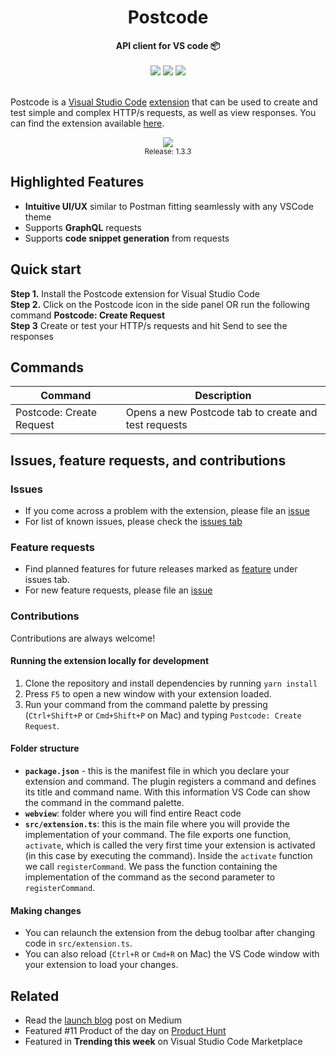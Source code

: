 <h1 align="center">Postcode</h1>
<div align="center">
  <strong> API client for VS code 📦</strong>  
  <br/> <br/>
  <img src="https://img.shields.io/visual-studio-marketplace/i/rohinivsenthil.postcode" />
<!--   <img src="https://img.shields.io/visual-studio-marketplace/d/rohinivsenthil.postcode" /> -->
  <img src="https://img.shields.io/visual-studio-marketplace/v/rohinivsenthil.postcode" />
  <img src="https://img.shields.io/visual-studio-marketplace/r/rohinivsenthil.postcode" />
</div>
<br />

Postcode is a [Visual Studio Code](https://code.visualstudio.com/) [extension](https://marketplace.visualstudio.com/VSCode) that can be used to create and test simple and complex HTTP/s requests, as well as view responses. You can find the extension available [here](https://marketplace.visualstudio.com/items?itemName=rohinivsenthil.postcode).


<div align="center">
  <img src="https://user-images.githubusercontent.com/42040329/120920378-0c83c880-c6dc-11eb-814a-e667563eed95.gif"/>
  <br/>
  <sup>Release: 1.3.3</sup>
</div>

## Highlighted Features

- **Intuitive UI/UX** similar to Postman fitting seamlessly with any VSCode theme
- Supports **GraphQL** requests
- Supports **code snippet generation** from requests

## Quick start

**Step 1.** Install the Postcode extension for Visual Studio Code  
**Step 2.** Click on the Postcode icon in the side panel OR run the following command **Postcode: Create Request**  
**Step 3** Create or test your HTTP/s requests and hit Send to see the responses

## Commands

| Command                  | Description                                          |
| ------------------------ | ---------------------------------------------------- |
| Postcode: Create Request | Opens a new Postcode tab to create and test requests |

## Issues, feature requests, and contributions

### Issues

- If you come across a problem with the extension, please file an [issue](https://github.com/rohinivsenthil/postcode/issues/new)
- For list of known issues, please check the [issues tab](https://github.com/rohinivsenthil/postcode/issues/new)

### Feature requests

- Find planned features for future releases marked as [feature](https://github.com/rohinivsenthil/postcode/issues?q=is%3Aissue+is%3Aopen+label%3Afeature) under issues tab.
- For new feature requests, please file an [issue](https://github.com/rohinivsenthil/postcode/issues/new)

### Contributions

Contributions are always welcome!

#### Running the extension locally for development

1. Clone the repository and install dependencies by running `yarn install`
2. Press `F5` to open a new window with your extension loaded.
3. Run your command from the command palette by pressing (`Ctrl+Shift+P` or `Cmd+Shift+P` on Mac) and typing `Postcode: Create Request`.

#### Folder structure

- **`package.json`** - this is the manifest file in which you declare your extension and command. The plugin registers a command and defines its title and command name. With this information VS Code can show the command in the command palette.
- **`webview`**: folder where you will find entire React code
- **`src/extension.ts`**: this is the main file where you will provide the implementation of your command. The file exports one function, `activate`, which is called the very first time your extension is activated (in this case by executing the command). Inside the `activate` function we call `registerCommand`. We pass the function containing the implementation of the command as the second parameter to `registerCommand`.

#### Making changes

- You can relaunch the extension from the debug toolbar after changing code in `src/extension.ts`.
- You can also reload (`Ctrl+R` or `Cmd+R` on Mac) the VS Code window with your extension to load your changes.

## Related

- Read the [launch blog](https://rohinivsenthil.medium.com/postcode-vs-code-extension-alternative-to-postman-384816d4cf07) post on Medium
- Featured #11 Product of the day on [Product Hunt](https://www.producthunt.com/posts/postcode)
- Featured in **Trending this week** on Visual Studio Code Marketplace
